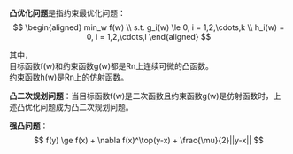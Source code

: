 **凸优化问题**是指约束最优化问题：  
$$
\begin{aligned}
min_w f(w)  \\
s.t. g_i(w) \le 0, i = 1,2,\cdots,k   \\
h_i(w) = 0, i = 1,2,\cdots,l
\end{aligned}
$$

其中，  
目标函数f(w)和约束函数g(w)都是Rn上连续可微的凸函数。    
约束函数h(w)是Rn上的仿射函数。  

**凸二次规划问题**：当目标函数f(w)是二次函数且约束函数g(w)是仿射函数时，上述凸优化问题成为凸二次规划问题。  

**强凸问题**：
$$
f(y) \ge f(x) + \nabla f(x)^\top(y-x) + \frac{\mu}{2}||y-x||
$$